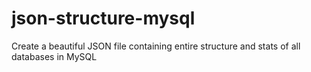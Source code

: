 # json-structure-mysql
Create a beautiful JSON file containing entire structure and stats of all databases in MySQL
